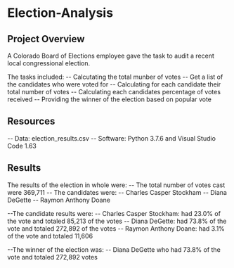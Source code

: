 # Election-Analysis

## Project Overview
A Colorado Board of Elections employee gave the task to audit a recent local congressional election.

The tasks included:
-- Calcutating the total munber of votes
-- Get a list of the candidates who were voted for
-- Calculating for each candidate their total number of votes
-- Calculating each candidates percentage of votes received
-- Providing the winner of the election based on popular vote

## Resources
-- Data: election_results.csv
-- Software: Python 3.7.6 and Visual Studio Code 1.63

## Results
The results of the election in whole were:
  -- The total number of votes cast were 369,711
  -- The candidates were:
     -- Charles Casper Stockham
     -- Diana DeGette
     -- Raymon Anthony Doane

  --The candidate results were:
     -- Charles Casper Stockham: had 23.0% of the vote and totaled 85,213 of the votes
     -- Diana DeGette: had 73.8% of the vote and totaled 272,892 of the votes
     -- Raymon Anthony Doane: had 3.1% of the vote and totaled 11,606
      
  --The winner of the election was:
     -- Diana DeGette who had 73.8% of the vote and totaled 272,892 votes
